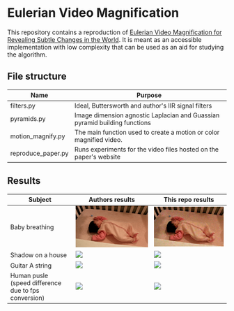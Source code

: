 # Eulerian Video Magnification 
This repository contains a reproduction of [Eulerian Video Magnification for Revealing Subtle Changes in the World](http://people.csail.mit.edu/mrub/evm/#code). It is meant as an accessible implementation with low complexity that can be used as an aid for studying the algorithm.

## File structure 
| Name                    | Purpose                                                                           |
|-------------------------|-----------------------------------------------------------------------------------|
| filters.py              | Ideal, Buttersworth and author's IIR signal filters                               |
| pyramids.py             | Image dimension agnostic Laplacian and Guassian pyramid building functions        |
| motion_magnify.py       | The main function used to create a motion or color magnified video.               |
| reproduce_paper.py      | Runs experiments for the video files hosted on the paper's website                |

## Results
| Subject | Authors results | This repo results|
| ---------------| --------------- | ---------------- |
| Baby breathing | ![](gifs/output_authors/baby1.gif) | ![](gifs/output/baby1.gif)  |
| Shadow on a house | ![](gifs/output_authors/shadow.gif)  | ![](gifs/output/shadow.gif)  |
| Guitar A string | ![](gifs/output_authors/guitar_a.gif)  | ![](gifs/output/guitar_a.gif)  |
| Human pusle (speed difference due to fps conversion)| ![](gifs/output_authors/face1.gif)  | ![](gifs/output/face1.gif)  |
